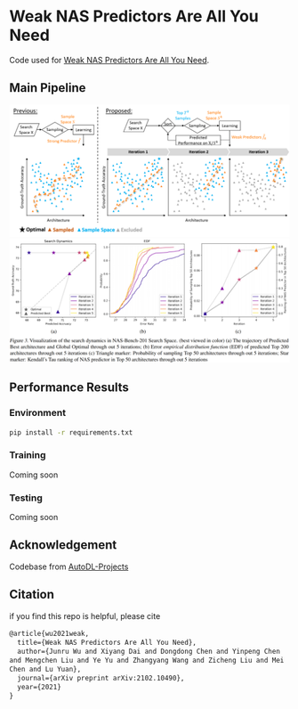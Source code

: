 # Weak NAS Predictors Are All You Need
Code used for [Weak NAS Predictors Are All You Need](https://arxiv.org/abs/2102.10490). 

## Main Pipeline
![An illustration of our Weak Predictors Pipeline](assets/process.png)
![Visualization of the Search Dynamics](assets/dynamics.png)

## Performance Results



### Environment
```bash
pip install -r requirements.txt
```

### Training
Coming soon

### Testing
Coming soon

## Acknowledgement
Codebase from [AutoDL-Projects](https://github.com/D-X-Y/AutoDL-Projects)

## Citation
if you find this repo is helpful, please cite
```
@article{wu2021weak,
  title={Weak NAS Predictors Are All You Need},
  author={Junru Wu and Xiyang Dai and Dongdong Chen and Yinpeng Chen and Mengchen Liu and Ye Yu and Zhangyang Wang and Zicheng Liu and Mei Chen and Lu Yuan},
  journal={arXiv preprint arXiv:2102.10490},
  year={2021}
}
```
